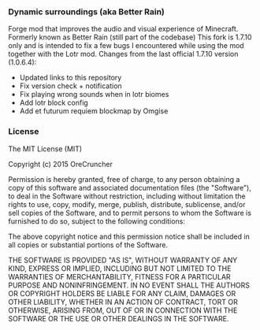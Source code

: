 ### Dynamic surroundings (aka Better Rain)
Forge mod that improves the audio and visual experience of Minecraft.
Formerly known as Better Rain (still part of the codebase)
This fork is 1.7.10 only and is intended to fix a few bugs I encountered while using the mod together with the Lotr mod.
Changes from the last official 1.7.10 version (1.0.6.4):
- Updated links to this repository
- Fix version check + notification
- Fix playing wrong sounds when in lotr biomes
- Add lotr block config
- Add et futurum requiem blockmap by Omgise

### License
The MIT License (MIT)

Copyright (c) 2015 OreCruncher

Permission is hereby granted, free of charge, to any person obtaining a copy
of this software and associated documentation files (the "Software"), to deal
in the Software without restriction, including without limitation the rights
to use, copy, modify, merge, publish, distribute, sublicense, and/or sell
copies of the Software, and to permit persons to whom the Software is
furnished to do so, subject to the following conditions:

The above copyright notice and this permission notice shall be included in
all copies or substantial portions of the Software.

THE SOFTWARE IS PROVIDED "AS IS", WITHOUT WARRANTY OF ANY KIND, EXPRESS OR
IMPLIED, INCLUDING BUT NOT LIMITED TO THE WARRANTIES OF MERCHANTABILITY,
FITNESS FOR A PARTICULAR PURPOSE AND NONINFRINGEMENT. IN NO EVENT SHALL THE
AUTHORS OR COPYRIGHT HOLDERS BE LIABLE FOR ANY CLAIM, DAMAGES OR OTHER
LIABILITY, WHETHER IN AN ACTION OF CONTRACT, TORT OR OTHERWISE, ARISING FROM,
OUT OF OR IN CONNECTION WITH THE SOFTWARE OR THE USE OR OTHER DEALINGS IN
THE SOFTWARE.
